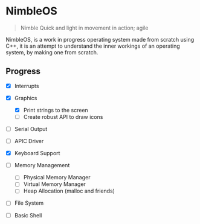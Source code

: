 
# NimbleOS

> Nimble
> Quick and light in movement in action; agile

NimbleOS, is a work in progress operating system made from scratch using C++, 
it is an attempt to understand the inner workings of an operating system, by
making one from scratch.


## Progress

- [x] Interrupts
- [x] Graphics
    - [x] Print strings to the screen 
    - [ ] Create robust API to draw icons
- [ ] Serial Output
- [ ] APIC Driver
- [x] Keyboard Support
- [ ] Memory Management
    - [ ] Physical Memory Manager
    - [ ] Virtual Memory Manager
    - [ ] Heap Allocation (malloc and friends)
- [ ] File System
- [ ] Basic Shell

